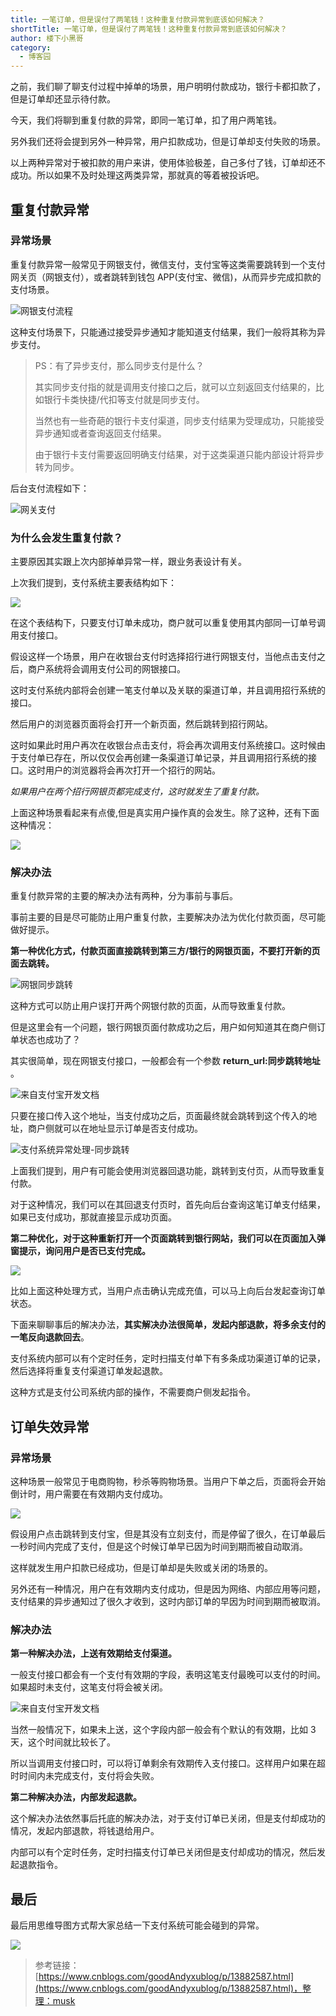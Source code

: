 ```yaml
---
title: 一笔订单，但是误付了两笔钱！这种重复付款异常到底该如何解决？
shortTitle: 一笔订单，但是误付了两笔钱！这种重复付款异常到底该如何解决？
author: 楼下小黑哥
category:
  - 博客园
---
```



之前，我们聊了聊支付过程中掉单的场景，用户明明付款成功，银行卡都扣款了，但是订单却还显示待付款。

今天，我们将聊到重复付款的异常，即同一笔订单，扣了用户两笔钱。

另外我们还将会提到另外一种异常，用户扣款成功，但是订单却支付失败的场景。

以上两种异常对于被扣款的用户来讲，使用体验极差，自己多付了钱，订单却还不成功。所以如果不及时处理这两类异常，那就真的等着被投诉吧。


## 重复付款异常

### 异常场景

重复付款异常一般常见于网银支付，微信支付，支付宝等这类需要跳转到一个支付网关页（网银支付），或者跳转到钱包 APP(支付宝、微信)，从而异步完成扣款的支付场景。

![网银支付流程](https://img2020.cnblogs.com/other/1419561/202010/1419561-20201027082649240-968119571.jpg)

这种支付场景下，只能通过接受异步通知才能知道支付结果，我们一般将其称为异步支付。

> PS：有了异步支付，那么同步支付是什么？
> 
> 其实同步支付指的就是调用支付接口之后，就可以立刻返回支付结果的，比如银行卡类快捷/代扣等支付就是同步支付。
> 
> 当然也有一些奇葩的银行卡支付渠道，同步支付结果为受理成功，只能接受异步通知或者查询返回支付结果。
> 
> 由于银行卡支付需要返回明确支付结果，对于这类渠道只能内部设计将异步转为同步。

后台支付流程如下：



![网关支付](https://img2020.cnblogs.com/other/1419561/202010/1419561-20201027082649633-999170298.jpg)

### 为什么会发生重复付款？

主要原因其实跟上次内部掉单异常一样，跟业务表设计有关。

上次我们提到，支付系统主要表结构如下：

![](https://img2020.cnblogs.com/other/1419561/202010/1419561-20201027082649843-787372831.jpg)

在这个表结构下，只要支付订单未成功，商户就可以重复使用其内部同一订单号调用支付接口。

假设这样一个场景，用户在收银台支付时选择招行进行网银支付，当他点击支付之后，商户系统将会调用支付公司的网银接口。

这时支付系统内部将会创建一笔支付单以及关联的渠道订单，并且调用招行系统的接口。

然后用户的浏览器页面将会打开一个新页面，然后跳转到招行网站。

这时如果此时用户再次在收银台点击支付，将会再次调用支付系统接口。这时候由于支付单已存在，所以仅仅会再创建一条渠道订单记录，并且调用招行系统的接口。这时用户的浏览器将会再次打开一个招行的网站。

*如果用户在两个招行网银页都完成支付，这时就发生了重复付款。*

上面这种场景看起来有点傻,但是真实用户操作真的会发生。除了这种，还有下面这种情况：

![](https://img2020.cnblogs.com/other/1419561/202010/1419561-20201027082650091-99479569.jpg)

### 解决办法

重复付款异常的主要的解决办法有两种，分为事前与事后。

事前主要的目是尽可能防止用户重复付款，主要解决办法为优化付款页面，尽可能做好提示。

**第一种优化方式，付款页面直接跳转到第三方/银行的网银页面，不要打开新的页面去跳转。**

![网银同步跳转](https://img2020.cnblogs.com/other/1419561/202010/1419561-20201027082650264-1951946928.gif)

这种方式可以防止用户误打开两个网银付款的页面，从而导致重复付款。

但是这里会有一个问题，银行网银页面付款成功之后，用户如何知道其在商户侧订单状态也成功了？

其实很简单，现在网银支付接口，一般都会有一个参数 **return\_url:同步跳转地址** 。

![来自支付宝开发文档](https://img2020.cnblogs.com/other/1419561/202010/1419561-20201027082650491-364220649.jpg)

只要在接口传入这个地址，当支付成功之后，页面最终就会跳转到这个传入的地址，商户侧就可以在地址显示订单是否支付成功。

![支付系统异常处理-同步跳转](https://img2020.cnblogs.com/other/1419561/202010/1419561-20201027082650641-2048104145.jpg)

上面我们提到，用户有可能会使用浏览器回退功能，跳转到支付页，从而导致重复付款。

对于这种情况，我们可以在其回退支付页时，首先向后台查询这笔订单支付结果，如果已支付成功，那就直接显示成功页面。

**第二种优化，对于这种重新打开一个页面跳转到银行网站，我们可以在页面加入弹窗提示，询问用户是否已支付完成。**

![](https://img2020.cnblogs.com/other/1419561/202010/1419561-20201027082650798-1142876603.png)

比如上面这种处理方式，当用户点击确认完成充值，可以马上向后台发起查询订单状态。

下面来聊聊事后的解决办法，**其实解决办法很简单，发起内部退款，将多余支付的一笔反向退款回去**。

支付系统内部可以有个定时任务，定时扫描支付单下有多条成功渠道订单的记录，然后选择将重复支付渠道订单发起退款。

这种方式是支付公司系统内部的操作，不需要商户侧发起指令。

## 订单失效异常

### 异常场景

这种场景一般常见于电商购物，秒杀等购物场景。当用户下单之后，页面将会开始倒计时，用户需要在有效期内支付成功。

![](https://img2020.cnblogs.com/other/1419561/202010/1419561-20201027082651009-1400620650.jpg)

假设用户点击跳转到支付宝，但是其没有立刻支付，而是停留了很久，在订单最后一秒时间内完成了支付，但是这个时候订单早已因为时间到期而被自动取消。

这样就发生用户扣款已经成功，但是订单却是失败或关闭的场景的。

另外还有一种情况，用户在有效期内支付成功，但是因为网络、内部应用等问题，支付结果的异步通知过了很久才收到，这时内部订单的早因为时间到期而被取消。

### 解决办法

**第一种解决办法，上送有效期给支付渠道。**

一般支付接口都会有一个支付有效期的字段，表明这笔支付最晚可以支付的时间。如果超时未支付，这笔支付将会被关闭。

![来自支付宝开发文档](https://img2020.cnblogs.com/other/1419561/202010/1419561-20201027082651175-1888380115.jpg)

当然一般情况下，如果未上送，这个字段内部一般会有个默认的有效期，比如 3 天，这个时间就比较长了。

所以当调用支付接口时，可以将订单剩余有效期传入支付接口。这样用户如果在超时时间内未完成支付，支付将会失败。

**第二种解决办法，内部发起退款。**

这个解决办法依然事后托底的解决办法，对于支付订单已关闭，但是支付却成功的情况，发起内部退款，将钱退给用户。

内部可以有个定时任务，定时扫描支付订单已关闭但是支付却成功的情况，然后发起退款指令。

## 最后

最后用思维导图方式帮大家总结一下支付系统可能会碰到的异常。

![](https://img2020.cnblogs.com/other/1419561/202010/1419561-20201027082651334-28675286.jpg)


>参考链接：[https://www.cnblogs.com/goodAndyxublog/p/13882587.html](https://www.cnblogs.com/goodAndyxublog/p/13882587.html)，整理：musk
